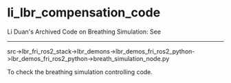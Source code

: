 # li_lbr_compensation_code

Li Duan's Archived Code on Breathing Simulation:
See 

---------------------------------------------------
src->lbr_fri_ros2_stack->lbr_demons->lbr_demos_fri_ros2_python->lbr_demos_fri_ros2_python->breath_simulation_node.py

To check the breathing simulation controlling code.